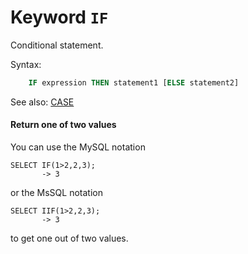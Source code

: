 # Keyword `IF`

Conditional statement.

Syntax:
```sql
    IF expression THEN statement1 [ELSE statement2]
```

See also: [CASE](Case)

#### Return one of two values

You can use the MySQL notation 

```
SELECT IF(1>2,2,3);
       -> 3
```

or the MsSQL notation

```
SELECT IIF(1>2,2,3);
       -> 3
```

to get one out of two values. 